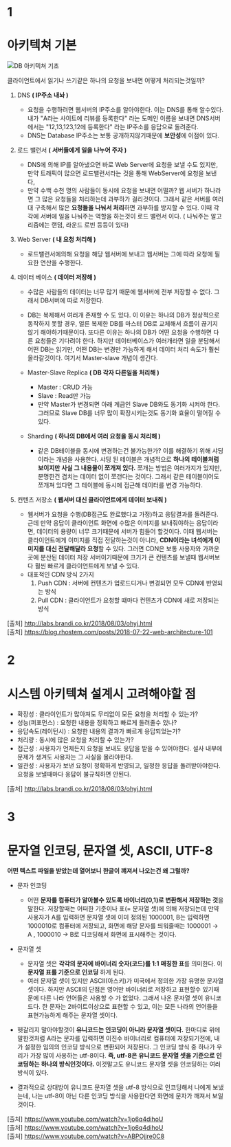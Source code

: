
# 1
# 아키텍쳐 기본 
![DB 아키텍쳐 기초](https://user-images.githubusercontent.com/22884224/137854208-72772ba2-e524-4427-8728-f749a03902e0.png)

클라이언트에서 읽기나 쓰기같은 하나의 요청을 보내면 어떻게 처리되는것일까?

1. DNS **( IP주소 내놔 )**
    - 요청을 수행하려면 웹서버의 IP주소를 알아야한다. 이는 DNS를 통해 알수있다.내가 "A라는 사이트에 리뷰를 등록한다" 라는 도메인 이름을 보내면 DNS서버에서는 "12,13,123,12에 등록한다" 라는 IP주소를 응답으로 돌려준다.
    - DNS는 Database IP주소는 보통 공개하지않기때문에 **보안성**에 이점이 있다.


2. 로드 밸런서 **( 서버들에게 일을 나누어 주자 )**
    - DNS에 의해 IP를 알아냈으면 바로 Web Server에 요청을 보낼 수도 있지만, 만약 트래픽이 많으면 로드밸런서라는 것을 통해 WebServer에 요청을 보낸다,
    - 만약 수백 수천 명의 사람들이 동시에 요청을 보내면 어떨까? 웹 서버가 하나라면 그 많은 요청들을 처리하는데 과부하가 걸리것이다. 그래서 같은 서버를 여러대 구축해서 많은 **요청들을 나눠서 처리**하면 과부하를 방지할 수 있다. 이때 각각에 서버에 일을 나눠주는 역할을 하는것이 로드 밸런서 이다. ( 나눠주는 알고리즘에는 랜덤, 라운드 로빈 등등이 있다)


3. Web Server **( 내 요청 처리해 )**
    - 로드밸런서에의해 요청을 해당 웹서버에 보내고 웹서버는 그에 따라 요청에 필요한 연산을 수행한다.


4. 데이터 베이스 **( 데이터 저장해 )**
    - 수많은 사람들의 데이터는 너무 많기 때문에 웹서버에 전부 저장할 수 없다. 그래서 DB서버에 따로 저장한다.

    - DB는 복제해서 여러개 존재할 수 도 있다. 이 이유는 하나의 DB가 정상적으로 동작하지 못할 경우, 얼른 복제한 DB를 마스터 DB로 교체해서 흐름이 끊기지 않기 해야하기때문이다. 또다른 이유는 하나의 DB가 어떤 요청을 수행하면 다른 요청들은 기다려야 한다. 하지만 데이터베이스가 여러개라면 일을 분담해서 어떤 DB는 읽기만, 어떤 DB는 변경만 가능하게 해서 데이터 처리 속도가 훨씬 올라갈것이다. 여기서 Master-slave 개념이 생긴다.
    - Master-Slave Replica **( DB 각자 다른일을 처리해 )**
       - Master : CRUD 가능
       - Slave : Read만 가능
       - 만약 Master가 변경되면 아래 계급인 Slave DB와도 동기화 시켜야 한다. 그러므로 Slave DB를 너무 많이 확장시키는것도 동기화 효율이 떨어질 수 있다.
    - Sharding **( 하나의 DB에서 여러 요청을 동시 처리해 )**
       - 같은 DB테이블을 동시에 변경하는건 불가능한가? 이를 해결하기 위해 샤딩이라는 개념을 사용한다. 샤딩 된 테이블은 개념적으로 **하나의 테이블처럼 보이지만 사실 그 내용물이 쪼개져 있다.** 쪼개는 방법은 여러가지가 있지만, 분명한건 겹치는 데이터 없이 쪼갠다는 것이다. 그래서 같은 테이블이어도 쪼개져 있다면 그 테이블에 동시에 접근해 데이터를 변경 가능하다.


5. 컨텐츠 저장소 **( 웹서버 대신 클라이언트에게 데이터 보내줘 )**
    - 웹서버가 요청을 수행(DB접근도 완료했다고 가정)하고 응답결과를 돌려준다. 근데 만약 응답이 클라이언트 화면에 수많은 이미지를 보내줘야하는 응답이라면, 데이터의 용량이 너무 크기때문에 서버가 힘들어 할것이다. 이때 웹서버는 클라이언트에게 이미지를 직접 전달하는것이 아니라, **CDN이라는 녀석에게 이미지를 대신 전달해달라 요청**할 수 있다. 그러면 CDN은 보통 사용자와 가까운 곳에 분산된 데이터 저장 서버이기때문에  크기가 큰 컨텐츠를 보낼때 웹서버보다 훨씬 빠르게 클라이언트에게 보낼 수 있다.
    - 대표적인 CDN 방식 2가지
        1. Push CDN : 서버에 컨텐츠가 업로드디거나 변경되면 모두 CDN에 반영되는 방식
        2. Pull CDN : 클라이언트가 요청할 떄마다 컨텐츠가 CDN에 새로 저장되는 방식


[출처] http://labs.brandi.co.kr/2018/08/03/ohyj.html   
[출처] https://blog.rhostem.com/posts/2018-07-22-web-architecture-101


# 2
# 시스템 아키텍쳐 설계시 고려해야할 점
- 확장성 : 클라이언트가 많아져도 무리없이 모든 요청을 처리할 수 있는가?
- 성능(퍼포먼스) : 요청한 내용을 정확하고 빠르게 돌려줄수 있나?
- 응답속도(레이턴시) : 요청한 내용의 결과가 빠르게 응답되었는가?
- 처리량 : 동시에 많은 요청을 처리할 수 있는가?
- 접근성 : 사용자가 언제든지 요청을 보내도 응답을 받을 수 있어야한다. 설사 내부에 문제가 생겨도 사용자는 그 사실을 몰라야한다.
- 일관성 : 사용자가 보낸 요청이 정확하게 반영되고, 일정한 응답을 돌려받아야한다. 요청을 보낼때마다 응답이 불규칙하면 안된다.

[출처] http://labs.brandi.co.kr/2018/08/03/ohyj.html

# 3
# 문자열 인코딩, 문자열 셋, ASCII, UTF-8

**어떤 텍스트 파일을 받았는데 열어보니 한글이 꺠져서 나오는건 왜 그럴까?**

- 문자 인코딩
    - 어떤 **문자를 컴퓨터가 알아볼수 있도록 바이너리(0,1)로 변환해서 저장하는 것**을 말한다. 저장할때는 어떠한 기준이나 표(= 문자열 셋)에 의해 저장되는데 만약 사용자가 A를 입력하면 문자열 셋에 이미 정의된 1000001, B는 입력하면 1000010로 컴퓨터에 저장되고, 화면에 해당 문자를 띄워줄때는 1000001 → A , 1000010 → B로 디코딩해서 화면에 표시해주는 것이다.
   
- 문자열 셋
    - 문자열 셋은 **각각의 문자에 바이너리 숫자(코드)를 1:1 매칭한 표**를 의미한다. 이 **문자열 표를 기준으로 인코딩** 하게 된다.
    - 여러 문자열 셋이 있지만 ASCII(아스키)가 미국에서 정의한 가장 유명한 문자열 셋이다. 하지만 ASCII의 단점은 영어만 바이너리로 저장하고 표현할수 있기때문에 다른 나라 언어들은 사용할 수 가 없었다. 그래서 나온 문자열 셋이 유니코드다. 한 문자는 2바이트이상으로 표현할 수 있고, 이는 모든 나라의 언어들을 표현가능하게 해주는 문자열 셋이다.

- 헷갈리지 말아야할것이 **유니코드는 인코딩이 아니라 문자열 셋이다.** 한마디로 위에 말한것처럼 A라는 문자를 입력하면 이진수 바이너리로 컴퓨터에 저장되기전에, 내가 설정한 임의의 인코딩 방식으로 변환되어 저장된다. 그 인코딩 방식 중 하나가 우리가 가장 많이 사용하는 utf-8이다. **즉, utf-8은 유니코드 문자열 셋을 기준으로 인코딩하는 하나의 방식인것이다.** 이것말고도 유니코드 문자열 셋을 인코딩하는 여러 방식이 있다.

- 결과적으로 상대방이 유니코드 문자열 셋을 utf-8 방식으로 인코딩해서 나에게 보냈는네, 나는 utf-8이 아닌 다른 인코딩 방식을 사용한다면 화면에 문자가 깨져서 보일 것이다.

[출처] https://www.youtube.com/watch?v=1jo6q4dihoU   
[출처] https://www.youtube.com/watch?v=1jo6q4dihoU   
[출처] https://www.youtube.com/watch?v=ABPOjjre0C8
